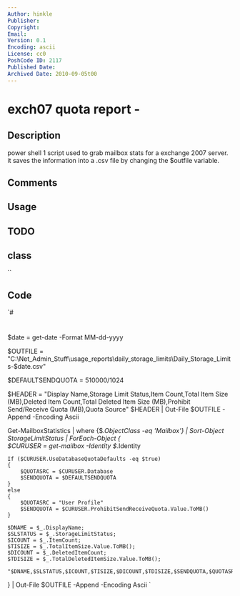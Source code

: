 ```yaml
---
Author: hinkle
Publisher: 
Copyright: 
Email: 
Version: 0.1
Encoding: ascii
License: cc0
PoshCode ID: 2117
Published Date: 
Archived Date: 2010-09-05t00
---
```


# exch07 quota report - 

## Description

power shell 1 script used to grab mailbox stats for a exchange 2007 server.  it saves the information into a .csv file by changing the $outfile variable.

## Comments



## Usage



## TODO



## class

``

## Code

`#
 #
 
 $date = get-date -Format MM-dd-yyyy
 
 $OUTFILE = "C:\Net_Admin_Stuff\usage_reports\daily_storage_limits\Daily_Storage_Limits-$date.csv" 
 
 $DEFAULTSENDQUOTA = 510000/1024
 
 $HEADER = "Display Name,Storage Limit Status,Item Count,Total Item Size (MB),Deleted Item Count,Total Deleted Item Size (MB),Prohibit Send/Receive Quota (MB),Quota Source"
 $HEADER | Out-File $OUTFILE -Append -Encoding Ascii
 
 Get-MailboxStatistics |  where {$_.ObjectClass -eq 'Mailbox'} | Sort-Object StorageLimitStatus | ForEach-Object {		
 	$CURUSER = get-mailbox -Identity $_.Identity   
 
 	If ($CURUSER.UseDatabaseQuotaDefaults -eq $true) 
 	{
  		$QUOTASRC = $CURUSER.Database	  
 		$SENDQUOTA = $DEFAULTSENDQUOTA	
 	}   
 	else  
 	{    
 		$QUOTASRC = "User Profile"    
 		$SENDQUOTA = $CURUSER.ProhibitSendReceiveQuota.Value.ToMB()	  
 	}	
 
 	$DNAME = $_.DisplayName;	
 	$SLSTATUS = $_.StorageLimitStatus;	
 	$ICOUNT = $_.ItemCount;	
 	$TISIZE = $_.TotalItemSize.Value.ToMB();	
 	$DICOUNT = $_.DeletedItemCount;	
 	$TDISIZE = $_.TotalDeletedItemSize.Value.ToMB();	
 
 	"$DNAME,$SLSTATUS,$ICOUNT,$TISIZE,$DICOUNT,$TDISIZE,$SENDQUOTA,$QUOTASRC" 
 } | Out-File $OUTFILE -Append -Encoding Ascii
`

